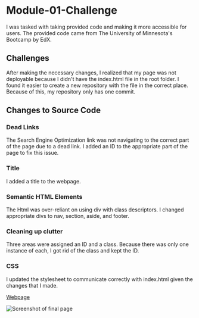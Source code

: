 # Module-01-Challenge
I was tasked with taking provided code and making it more accessible for users. The provided code came from The University of Minnesota's Bootcamp by EdX.

## Challenges
After making the necessary changes, I realized that my page was not deployable because I didn't have the index.html file in the root folder. I found it easier to create a new repository with the file in the correct place. Because of this, my repository only has one commit.

## Changes to Source Code

### Dead Links
The Search Engine Optimization link was not navigating to the correct part of the page due to a dead link. I added an ID to the appropriate part of the page to fix this issue.

### Title
I added a title to the webpage.

### Semantic HTML Elements
The Html was over-reliant on using div with class descriptors. I changed appropriate divs to nav, section, aside, and footer.

### Cleaning up clutter
Three areas were assigned an ID and a class. Because there was only one instance of each, I got rid of the class and kept the ID.

### CSS
I updated the stylesheet to communicate correctly with index.html given the changes that I made.

[Webpage](https://skylerrhys.github.io/Module-01-Challenge/)

![Screenshot of final page](./screenshot/Module-01-Challenge-Screenshot.html.png)